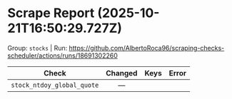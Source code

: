 # Scrape Report (2025-10-21T16:50:29.727Z)

Group: `stocks`  |  Run: https://github.com/AlbertoRoca96/scraping-checks-scheduler/actions/runs/18691302260

| Check | Changed | Keys | Error |
|---|:---:|:--|:--|
| `stock_ntdoy_global_quote` | — |  |  |
